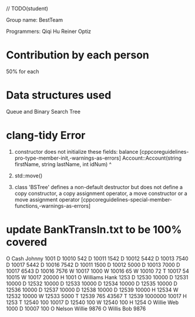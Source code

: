 
// TODO(student)

Group name: 
  BestTeam 

Programmers:
    Qiqi Hu
    Reiner Optiz

# Contribution by each person
  50% for each

# Data structures used
  Queue and Binary Search Tree

# clang-tidy Error
1. constructor does not initialize these fields: balance     [cppcoreguidelines-pro-type-member-init,-warnings-as-errors]
Account::Account(string firstName, string lastName, int idNum)
^

2. std::move()

3. class 'BSTree' defines a non-default destructor but does not define a copy constructor, a copy assignment operator, a move constructor or a move assignment operator [cppcoreguidelines-special-member-functions,-warnings-as-errors]

# update BankTransIn.txt to be 100% covered

O Cash Johnny 1001
D 10010 542
D 10011 1542
D 10012 5442
D 10013 7540
D 10017 5442
D 10016 7542
D 10011 1500
D 10012 5000
D 10013 7000
D 10017 6543
D 10016 7576
W 10017 1000
W 10016 65
W 10010 72
T 10017 54 10015
W 10017 20000
H 1001
O Williams Hank 1253
D 12530 10000
D 12531 10000
D 12532 10000
D 12533 10000
D 12534 10000
D 12535 10000
D 12536 10000
D 12537 10000
D 12538 10000
D 12539 10000
H 12534
W 12532 10000
W 12533 5000
T 12539 765 43567
T 12539 1000000 10017
H 1253
T 12540 100 10017
D 12540 100
W 12540 100
H 1254
O Willie Web 1000
D 10007 100
O Nelson Willie 9876
O Willis Bob 9876



